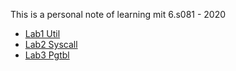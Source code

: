This is a personal note of learning mit 6.s081 - 2020  

+ [Lab1 Util](./lab1/readme.md)  
+ [Lab2 Syscall](./lab2/readme.md) 
+ [Lab3 Pgtbl](./lab3/readme.md)

